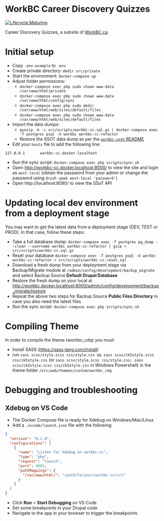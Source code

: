 WorkBC Career Discovery Quizzes
===============================

[![Lifecycle:Maturing](https://img.shields.io/badge/Lifecycle-Maturing-007EC6)](https://github.com/bcgov/workbc-cc)

Career Discovery Quizzes, a subsite of [WorkBC.ca](https://www.workbc.ca).
# Initial setup
- Copy `.env.example` to `.env`
- Create private directory: `mkdir src/private`
- Start the environment: `docker-compose up`
- Adjust folder permissions:
  - `docker-compose exec php sudo chown www-data /var/www/html/private`
  - `docker-compose exec php sudo chown www-data /var/www/html/config/sync`
  - `docker-compose exec php sudo mkdir /var/www/html/web/sites/default/files`
  - `docker-compose exec php sudo chown www-data /var/www/html/web/sites/default/files`
- Import the data dumps:
  - `gunzip -k -c src/scripts/workbc-cc.sql.gz | docker-compose exec -T postgres psql -U workbc workbc-cc-refactor`
  - Restore the SSOT data dump as per the [`workbc-ssot` README](https://github.com/bcgov/workbc-ssot?tab=readme-ov-file#development)
- Edit your `hosts` file to add the following line:
```
127.0.0.1       workbc-cc.docker.localhost
```
- Run the sync script: `docker-compose exec php scripts/sync.sh`
- Open http://workbc-cc.docker.localhost:8000/ to view the site and login as `aest-local` (obtain the password from your admin or change the password using `drush upwd aest-local 'password'`)
- Open http://localhost:8080/ to view the SSoT API

# Updating local dev environment from a deployment stage
You may want to get the latest data from a deployment stage (DEV, TEST or PROD). In that case, follow these steps:
- Take a full database dump: `docker-compose exec -T postgres pg_dump --clean --username workbc workbc-cc-refactor | gzip > src/scripts/workbc-cc.sql.gz`
- Reset your database `docker-compose exec -T postgres psql -U workbc workbc-cc-refactor < src/scripts/workbc-cc.reset.sql`
- Download a fresh dump from your deployment stage via Backup/Migrate module at `/admin/config/development/backup_migrate` and select Backup Source **Default Drupal Database**
- Restore the fresh dump on your local at http://workbc.docker.localhost:8000/admin/config/development/backup_migrate/restore
- Repeat the above two steps for Backup Source **Public Files Directory** in case you also need the latest files
- Run the sync script: `docker-compose exec php scripts/sync.sh`

# Compiling Theme
In order to compile the theme (workbc_cdq) you must:
- Install SASS (https://sass-lang.com/install)
- run `sass scss/style.scss css/style.css && sass scss/ck5style.scss css/ck5style.css` (or `sass scss/style.scss css/style.css; sass scss/ck5style.scss css/ck5style.css` in Windows Powershell) in the theme folder `/src/web/themes/custom/workbc_cdq`

# Debugging and troubleshooting

## Xdebug on VS Code
- The Docker Compose file is ready for Xdebug on Windows/Mac/Linux
- Add a `.vscode/launch.json` file with the following:
```json
{
  "version": "0.2.0",
  "configurations": [
    {
      "name": "Listen for Xdebug on workbc-cc",
      "type": "php",
      "request": "launch",
      "port": 9003,
      "pathMappings": {
        "/var/www/html/": "/path/to/your/workbc-cc/src"
      }
    }
  ]
}
```
- Click **Run** > **Start Debugging** on VS Code
- Set some breakpoints in your Drupal code
- Navigate to the app in your browser to trigger the breakpoints
